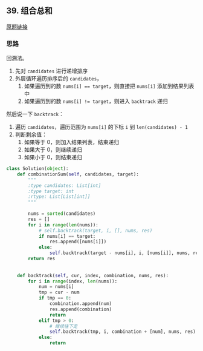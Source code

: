 ## 39. 组合总和

[原题链接](https://leetcode-cn.com/problems/combination-sum/)

### 思路

回溯法。

1. 先对 `candidates` 进行递增排序
2. 外层循环遍历排序后的 `candidates`，
   1. 如果遍历到的数 `nums[i] == target`，则直接把 `nums[i]` 添加到结果列表中
   2. 如果遍历到的数 `nums[i] != target`，则进入 `backtrack` 递归

然后说一下 `backtrack`：

1. 遍历 `candidates`，遍历范围为 `nums[i]` 的下标 `i` 到 `len(candidates) - 1`
2. 判断剩余值：
   1. 如果等于 0，则加入结果列表，结束递归
   2. 如果大于 0，则继续递归
   3. 如果小于 0，则结束递归

```python
class Solution(object):
    def combinationSum(self, candidates, target):
        """
        :type candidates: List[int]
        :type target: int
        :rtype: List[List[int]]
        """
        
        nums = sorted(candidates)
        res = []
        for i in range(len(nums)):
            # self.backtrack(target, i, [], nums, res)
            if nums[i] == target:
                res.append([nums[i]])
            else:
                self.backtrack(target - nums[i], i, [nums[i]], nums, res)
        return res
            
        
    def backtrack(self, cur, index, combination, nums, res):
        for i in range(index, len(nums)):
            num = nums[i]
            tmp = cur - num
            if tmp == 0:
                combination.append(num)
                res.append(combination)
                return
            elif tmp > 0:
                # 继续往下走
                self.backtrack(tmp, i, combination + [num], nums, res)
            else:
                return
```